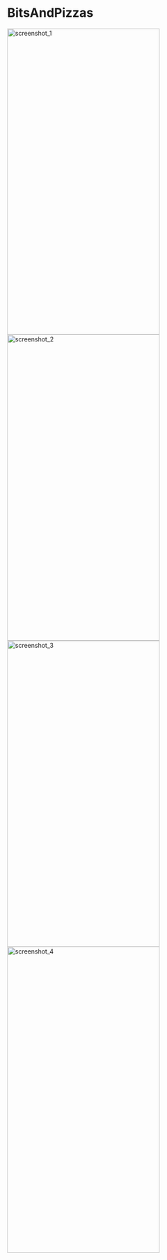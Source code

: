 # BitsAndPizzas

<img src = "https://github.com/mdshadab41/BitsAndPizzas/assets/97763170/73fff5cf-557c-4dae-8d0d-ad0c83437c7a" alt =" screenshot_1" width = "350" height = "700">
<img src = " https://github.com/mdshadab41/BitsAndPizzas/assets/97763170/eb3debe3-4f97-4e35-bcad-692bce1c6695" alt =" screenshot_2" width = "350" height = "700">
<img src = "https://github.com/mdshadab41/BitsAndPizzas/assets/97763170/b1d38940-8017-4db4-970b-e088c138bf21 " alt =" screenshot_3" width = "350" height = "700">
<img src = " https://github.com/mdshadab41/BitsAndPizzas/assets/97763170/b9b6f181-f79e-4440-baa3-7828275f1c74" alt ="screenshot_4 " width = "350" height = "700">









